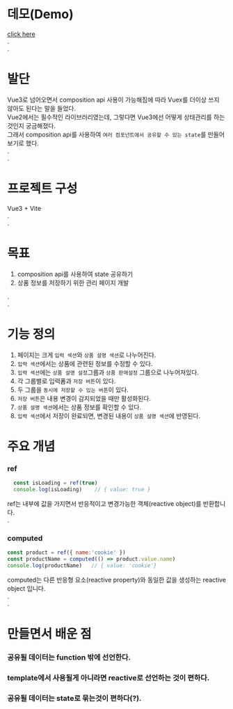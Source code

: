 # 데모(Demo)
[click here](https://suhyunified.github.io/vue3-shared-state-example/)  
.  
.  


# 발단
Vue3로 넘어오면서 composition api 사용이 가능해짐에 따라 Vuex를 더이상 쓰지 않아도 된다는 말을 들었다.  
Vue2에서는 필수적인 라이브러리였는데, 그렇다면 Vue3에선 어떻게 상태관리를 하는것인지 궁금해졌다.  
그래서 composition api를 사용하여 `여러 컴포넌트에서 공유할 수 있는 state`를 만들어보기로 했다.  
.  
.  
# 프로젝트 구성
Vue3 + Vite  
.  
.  
# 목표
1. composition api를 사용하여 state 공유하기  
2. 상품 정보를 저장하기 위한 관리 페이지 개발  

.  
.  
# 기능 정의
1. 페이지는 크게 `입력 섹션`와 `상품 설명 섹션`로 나누어진다.
2. `입력 섹션`에서는 상품에 관련된 정보를 수정할 수 있다.
4. `입력 섹션`에는 `상품 설명 설정`그룹과 `상품 판매설정` 그룹으로 나누어져있다.
5. 각 그룹별로 입력폼과 `저장 버튼`이 있다.
6. 두 그룹을 `동시에 저장할 수 있는 버튼`이 있다.
7. `저장 버튼`은 내용 변경이 감지되었을 때만 활성화된다.
8. `상품 설명 섹션`에서는 상품 정보를 확인할 수 있다.
9. `입력 섹션`에서 저장이 완료되면, 변경된 내용이 `상품 설명 섹션`에 반영된다.
# 주요 개념
### ref
```js
  const isLoading = ref(true)
  console.log(isLoading)    // { value: true }
```
ref는 내부에 값을 가지면서 반응적이고 변경가능한 객체(reactive object)를 반환합니다.    
.  
### computed
```js
const product = ref({ name:'cookie' })
const productName = computed(() => product.value.name)
console.log(productName)   // { value: 'cookie'}
```
computed는 다른 반응형 요소(reactive property)와 동일한 값을 생성하는 reactive object 입니다.  
.  
.  
# 만들면서 배운 점
### 공유될 데이터는 function 밖에 선언한다.
### template에서 사용될게 아니라면 reactive로 선언하는 것이 편하다.

### 공유될 데이터는 state로 묶는것이 편하다(?).



